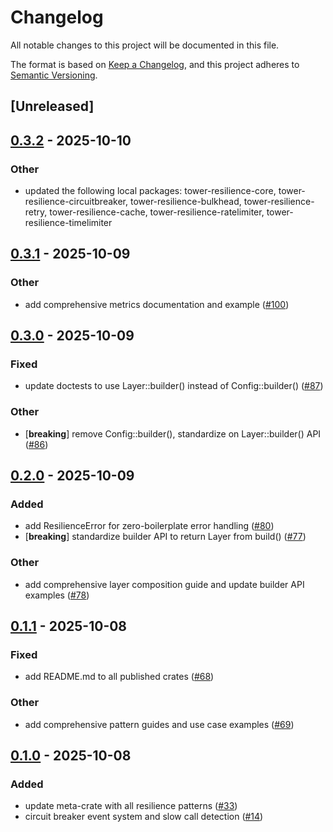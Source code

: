 # Changelog

All notable changes to this project will be documented in this file.

The format is based on [Keep a Changelog](https://keepachangelog.com/en/1.0.0/),
and this project adheres to [Semantic Versioning](https://semver.org/spec/v2.0.0.html).

## [Unreleased]

## [0.3.2](https://github.com/joshrotenberg/tower-resilience/compare/tower-resilience-v0.3.1...tower-resilience-v0.3.2) - 2025-10-10

### Other

- updated the following local packages: tower-resilience-core, tower-resilience-circuitbreaker, tower-resilience-bulkhead, tower-resilience-retry, tower-resilience-cache, tower-resilience-ratelimiter, tower-resilience-timelimiter

## [0.3.1](https://github.com/joshrotenberg/tower-resilience/compare/tower-resilience-v0.3.0...tower-resilience-v0.3.1) - 2025-10-09

### Other

- add comprehensive metrics documentation and example ([#100](https://github.com/joshrotenberg/tower-resilience/pull/100))

## [0.3.0](https://github.com/joshrotenberg/tower-resilience/compare/tower-resilience-v0.2.0...tower-resilience-v0.3.0) - 2025-10-09

### Fixed

- update doctests to use Layer::builder() instead of Config::builder() ([#87](https://github.com/joshrotenberg/tower-resilience/pull/87))

### Other

- [**breaking**] remove Config::builder(), standardize on Layer::builder() API ([#86](https://github.com/joshrotenberg/tower-resilience/pull/86))

## [0.2.0](https://github.com/joshrotenberg/tower-resilience/compare/tower-resilience-v0.1.1...tower-resilience-v0.2.0) - 2025-10-09

### Added

- add ResilienceError for zero-boilerplate error handling ([#80](https://github.com/joshrotenberg/tower-resilience/pull/80))
- [**breaking**] standardize builder API to return Layer from build() ([#77](https://github.com/joshrotenberg/tower-resilience/pull/77))

### Other

- add comprehensive layer composition guide and update builder API examples ([#78](https://github.com/joshrotenberg/tower-resilience/pull/78))

## [0.1.1](https://github.com/joshrotenberg/tower-resilience/compare/tower-resilience-v0.1.0...tower-resilience-v0.1.1) - 2025-10-08

### Fixed

- add README.md to all published crates ([#68](https://github.com/joshrotenberg/tower-resilience/pull/68))

### Other

- add comprehensive pattern guides and use case examples ([#69](https://github.com/joshrotenberg/tower-resilience/pull/69))

## [0.1.0](https://github.com/joshrotenberg/tower-resilience/releases/tag/tower-resilience-v0.1.0) - 2025-10-08

### Added

- update meta-crate with all resilience patterns ([#33](https://github.com/joshrotenberg/tower-resilience/pull/33))
- circuit breaker event system and slow call detection ([#14](https://github.com/joshrotenberg/tower-resilience/pull/14))
